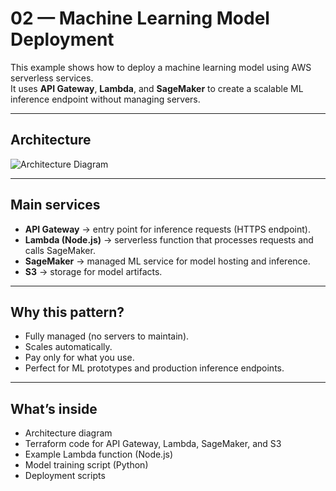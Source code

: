 # 02 — Machine Learning Model Deployment

This example shows how to deploy a machine learning model using AWS serverless services.  
It uses **API Gateway**, **Lambda**, and **SageMaker** to create a scalable ML inference endpoint without managing servers.

---

## Architecture

![Architecture Diagram](https://diagram/ml-model-deployment.png)

---

## Main services

- **API Gateway** → entry point for inference requests (HTTPS endpoint).
- **Lambda (Node.js)** → serverless function that processes requests and calls SageMaker.
- **SageMaker** → managed ML service for model hosting and inference.
- **S3** → storage for model artifacts.

---

## Why this pattern?

- Fully managed (no servers to maintain).
- Scales automatically.
- Pay only for what you use.
- Perfect for ML prototypes and production inference endpoints.

---

## What’s inside

- Architecture diagram
- Terraform code for API Gateway, Lambda, SageMaker, and S3
- Example Lambda function (Node.js)
- Model training script (Python)
- Deployment scripts
